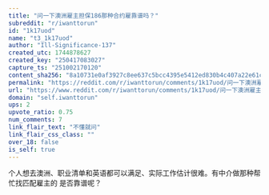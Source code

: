 ```yaml
---
title: "问一下澳洲雇主担保186那种合约雇靠谱吗？"
subreddit: "r/iwanttorun"
id: "1k17uod"
name: "t3_1k17uod"
author: "Ill-Significance-137"
created_utc: 1744878627
created_key: "250417083027"
capture_ts: "251002170120"
content_sha256: "8a10731e0af3927c8ee637c5bcc4395e5412ed830b4c407a22e61c7b92811ee6"
permalink: "https://reddit.com/r/iwanttorun/comments/1k17uod/问一下澳洲雇主担保186那种合约雇靠谱吗/"
url: "https://www.reddit.com/r/iwanttorun/comments/1k17uod/问一下澳洲雇主担保186那种合约雇靠谱吗/"
domain: "self.iwanttorun"
ups: 2
upvote_ratio: 0.75
num_comments: 7
link_flair_text: "不懂就问"
link_flair_css_class: ""
over_18: false
is_self: true
---
```


个人想去澳洲、职业清单和英语都可以满足、实际工作估计很难。有中介做那种帮忙找匹配雇主的
是否靠谱呢？
